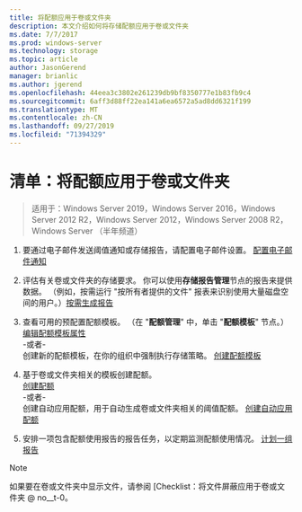 ```yaml
---
title: 将配额应用于卷或文件夹
description: 本文介绍如何将存储配额应用于卷或文件夹
ms.date: 7/7/2017
ms.prod: windows-server
ms.technology: storage
ms.topic: article
author: JasonGerend
manager: brianlic
ms.author: jgerend
ms.openlocfilehash: 44eea3c3802e261239db9bf8350777e1b83fb9c4
ms.sourcegitcommit: 6aff3d88ff22ea141a6ea6572a5ad8dd6321f199
ms.translationtype: MT
ms.contentlocale: zh-CN
ms.lasthandoff: 09/27/2019
ms.locfileid: "71394329"
---
```

# <a name="checklist-apply-a-quota-to-a-volume-or-folder"></a>清单：将配额应用于卷或文件夹

> 适用于：Windows Server 2019，Windows Server 2016，Windows Server 2012 R2，Windows Server 2012，Windows Server 2008 R2，Windows Server （半年频道）

1. 要通过电子邮件发送阈值通知或存储报告，请配置电子邮件设置。 [配置电子邮件通知](configure-email-notifications.md)

2. 评估有关卷或文件夹的存储要求。 你可以使用**存储报告管理**节点的报告来提供数据。 （例如，按需运行 "按所有者提供的文件" 报表来识别使用大量磁盘空间的用户。）[按需生成报告](generate-reports-on-demand.md)

3. 查看可用的预配置配额模板。 （在 "**配额管理**" 中，单击 "**配额模板**" 节点。）[编辑配额模板属性](edit-quota-template-properties.md) 
<br />-或者- <br /> 创建新的配额模板，在你的组织中强制执行存储策略。 [创建配额模板](create-quota-template.md)

4. 基于卷或文件夹相关的模板创建配额。  
 [创建配额](create-quota.md) <br /> -或者- <br /> 创建自动应用配额，用于自动生成卷或文件夹相关的阈值配额。 [创建自动应用配额](create-auto-apply-quota.md)

6. 安排一项包含配额使用报告的报告任务，以定期监测配额使用情况。 [计划一组报告](schedule-set-of-reports.md)

> [!Note]
> 如果要在卷或文件夹中显示文件，请参阅 [Checklist：将文件屏蔽应用于卷或文件夹 @ no__t-0。











